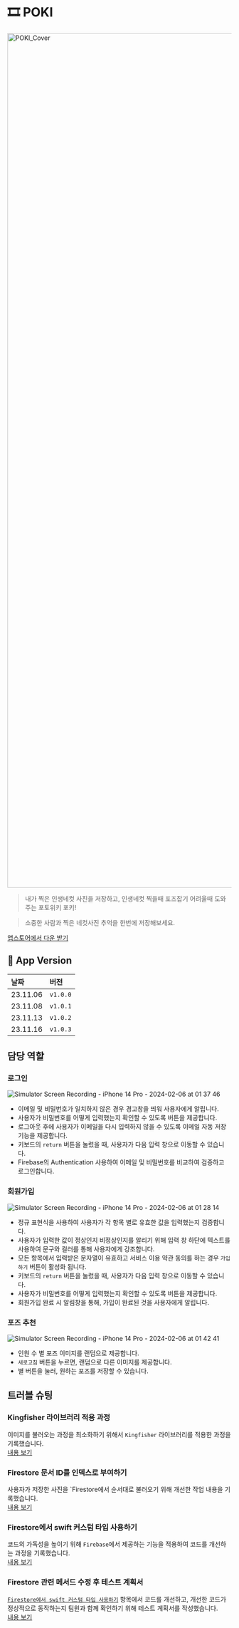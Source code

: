 # 🎞️ POKI
<img width="1920" alt="POKI_Cover" src="https://github.com/TeamPoki/Poki-iOS/assets/117909631/37665232-dac8-4873-aacc-850f7b0ea4e3">

>내가 찍은 인생네컷 사진을 저장하고, 인생네컷 찍을때 포즈잡기 어려울때 도와주는 포토위키 포키! 

>소중한 사람과 찍은 네컷사진 추억을 한번에 저장해보세요.

[앱스토어에서 다운 받기](https://apps.apple.com/kr/app/%ED%8F%AC%ED%82%A4-%EC%9D%B8%EC%83%9D%EB%84%A4%EC%BB%B7-%EC%B6%94%EC%96%B5-%EC%95%A8%EB%B2%94/id6471406389)


## 📱 App Version
| 날짜 | 버전 |
|:--|:--|
| 23.11.06 | `v1.0.0` |
| 23.11.08 | `v1.0.1` |
| 23.11.13 | `v1.0.2` |
| 23.11.16 | `v1.0.3` |

## 담당 역할

### 로그인 
![Simulator Screen Recording - iPhone 14 Pro - 2024-02-06 at 01 37 46](https://github.com/playhong16/Poki-iOS/assets/119715960/aaea2dc2-a3c4-4f4a-bc99-587a85e32175)

- 이메일 및 비밀번호가 일치하지 않은 경우 경고창을 띄워 사용자에게 알립니다.
- 사용자가 비밀번호를 어떻게 입력했는지 확인할 수 있도록 버튼을 제공합니다.
- 로그아웃 후에 사용자가 이메일을 다시 입력하지 않을 수 있도록 이메일 자동 저장 기능을 제공합니다.
- 키보드의 `return` 버튼을 눌렀을 때, 사용자가 다음 입력 창으로 이동할 수 있습니다.
- Firebase의 Authentication 사용하여 이메일 및 비밀번호를 비교하여 검증하고 로그인합니다.

### 회원가입
![Simulator Screen Recording - iPhone 14 Pro - 2024-02-06 at 01 28 14](https://github.com/playhong16/Poki-iOS/assets/119715960/551fe5bc-6aac-407e-bde8-8a307dd5e67c)

- 정규 표현식을 사용하여 사용자가 각 항목 별로 유효한 값을 입력했는지 검증합니다.
- 사용자가 입력한 값이 정상인지 비정상인지를 알리기 위해 입력 창 하단에 텍스트를 사용하여 문구와 컬러를 통해 사용자에게 강조합니다.
- 모든 항목에서 입력받은 문자열이 유효하고 서비스 이용 약관 동의를 하는 경우 `가입하기` 버튼이 활성화 됩니다.
- 키보드의 `return` 버튼을 눌렀을 때, 사용자가 다음 입력 창으로 이동할 수 있습니다.
- 사용자가 비밀번호를 어떻게 입력했는지 확인할 수 있도록 버튼을 제공합니다.
- 회원가입 완료 시 알림창을 통해, 가입이 완료된 것을 사용자에게 알립니다.
  
### 포즈 추천
![Simulator Screen Recording - iPhone 14 Pro - 2024-02-06 at 01 42 41](https://github.com/playhong16/Poki-iOS/assets/119715960/38a2cb28-ac6a-4f56-8060-eb7a5ffafcf0)

- 인원 수 별 포즈 이미지를 랜덤으로 제공합니다.
- `새로고침` 버튼을 누르면, 랜덤으로 다른 이미지를 제공합니다.
- 별 버튼을 눌러, 원하는 포즈를 저장할 수 있습니다.

## 트러블 슈팅
### Kingfisher 라이브러리 적용 과정
이미지를 불러오는 과정을 최소화하기 위해서 `Kingfisher` 라이브러리를 적용한 과정을 기록했습니다.</br>
[내용 보기](https://playhong16.notion.site/Kingfisher-f5931643088d4773887e084aee9fa022?pvs=4)

### Firestore 문서 ID를 인덱스로 부여하기
사용자가 저장한 사진을 `Firestore에서 순서대로 불러오기 위해 개선한 작업 내용을 기록했습니다.</br>
[내용 보기](https://playhong16.notion.site/Firestore-ID-7960ab806bd34fab8bded3d5024fb53e?pvs=4)

### Firestore에서 swift 커스텀 타입 사용하기
코드의 가독성을 높이기 위해 `Firebase`에서 제공하는 기능을 적용하여 코드를 개선하는 과정을 기록했습니다.</br>
[내용 보기](https://playhong16.notion.site/Firestore-swift-ec433f8cb0bd46a787f70e0cdf39168f?pvs=4)

### Firestore 관련 메서드 수정 후 테스트 계획서
[`Firestore에서 swift 커스텀 타입 사용하기`](#Firestore에서-swift-커스텀-타입-사용하기) 항목에서 코드를 개선하고, 개선한 코드가 정상적으로 동작하는지 팀원과 함께 확인하기 위해 테스트 계획서를 작성했습니다.</br>
[내용 보기](https://playhong16.notion.site/Firestore-c6d03921ca4b4605a35a23bc8277d78b?pvs=4)
